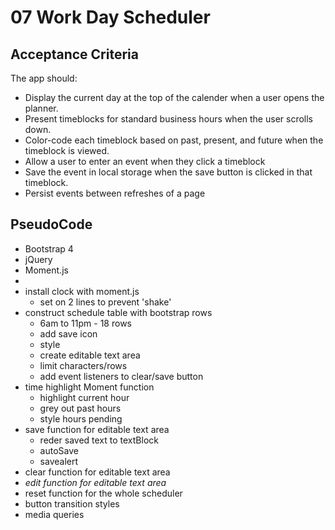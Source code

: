 # 07 Work Day Scheduler
## Acceptance Criteria
 
The app should:
* Display the current day at the top of the calender when a user opens the planner.
* Present timeblocks for standard business hours when the user scrolls down.
* Color-code each timeblock based on past, present, and future when the timeblock is viewed.
* Allow a user to enter an event when they click a timeblock
* Save the event in local storage when the save button is clicked in that timeblock.
* Persist events between refreshes of a page 

## PseudoCode

* Bootstrap 4
* jQuery
* Moment.js
* 
* install clock with moment.js
    * set on 2 lines to prevent 'shake'
* construct schedule table with bootstrap rows
    * 6am to 11pm - 18 rows
    * add save icon
    * style
    * create editable text area
    * limit characters/rows     
    * add event listeners to clear/save button
* time highlight Moment function
    * highlight current hour
    * grey out past hours
    * style hours pending
* save function for editable text area
    * reder saved text to textBlock
    * autoSave
    * savealert
* clear function for editable text area
* *edit function for editable text area*
* reset function for the whole scheduler
* button transition styles
* media queries
